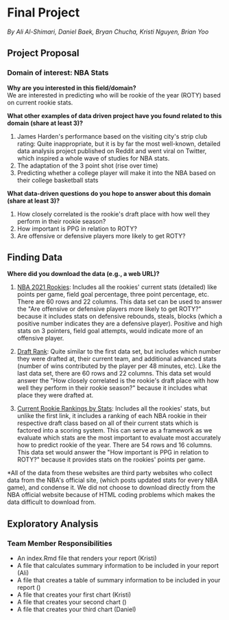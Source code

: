 # Final Project
*By Ali Al-Shimari, Daniel Baek, Bryan Chucha, Kristi Nguyen, Brian Yoo*
## Project Proposal
### Domain of interest: NBA Stats

**Why are you interested in this field/domain?**  
We are interested in predicting who will be rookie of the year (ROTY) based on current rookie stats.

**What other examples of data driven project have you found related to this domain (share at least 3)?**  
1) James Harden's performance based on the visiting city's strip club rating: Quite inappropriate, but it is by far the most well-known, detailed data analysis project published on Reddit and went viral on Twitter, which inspired a whole wave of studies for NBA stats.  
2) The adaptation of the 3 point shot (rise over time)  
3) Predicting whether a college player will make it into the NBA based on their college basketball stats

**What data-driven questions do you hope to answer about this domain (share at least 3)?**  
1) How closely correlated is the rookie's draft place with how well they perform in their rookie season?  
2) How important is PPG in relation to ROTY?  
3) Are offensive or defensive players more likely to get ROTY?

## Finding Data
**Where did you download the data (e.g., a web URL)?**  
1) [NBA 2021 Rookies](https://www.basketball-reference.com/leagues/NBA_2021_rookies.html):
Includes all the rookies' current stats (detailed) like points per game, field goal percentage, three point percentage, etc. There are 60 rows and 22 columns.
This data set can be used to answer the "Are offensive or defensive players more likely to get ROTY?" because it includes stats on defensive rebounds, steals, blocks (which a positive number indicates they are a defensive player). Positive and high stats on 3 pointers, field goal attempts, would indicate more of an
offensive player.

2) [Draft Rank](https://www.basketball-reference.com/draft/NBA_2020.html):
Quite similar to the first data set, but includes which number they were drafted at, their current team, and additional advanced stats (number of wins contributed by the player per 48 minutes, etc). Like the last data set, there are 60 rows and 22 columns. This data set would answer the "How closely correlated is the rookie's draft place with how well they perform in their rookie season?" because it includes what place they were drafted at.

3) [Current Rookie Rankings by Stats](https://hashtagbasketball.com/nba-rookie-rankings):
Includes all the rookies' stats, but unlike the first link, it includes a ranking of each NBA rookie in their respective draft class based on all of their current stats which is factored into a scoring system. This can serve as a framework as we evaluate which stats are the most important to evaluate most accurately how to predict rookie of the year. There are 54 rows and 16 columns. This data set would answer the "How important is PPG in relation to ROTY?" because it provides stats on the rookies' points per game.

*All of the data from these websites are third party websites who collect data from the NBA's official site, (which posts updated stats for every NBA game), and condense it. We did not choose to download directly from the NBA official website because of HTML coding problems which makes the data difficult to download from.

## Exploratory Analysis
### Team Member Responsibilities

* An index.Rmd file that renders your report (Kristi)
* A file that calculates summary information to be included in your report (Ali)
* A file that creates a table of summary information to be included in your report ()
* A file that creates your first chart (Kristi)
* A file that creates your second chart ()
* A file that creates your third chart (Daniel)
